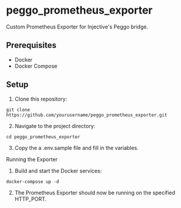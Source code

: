 # peggo_prometheus_exporter
Custom Prometheus Exporter for Injective's Peggo bridge.

## Prerequisites
- Docker
- Docker Compose

## Setup
1. Clone this repository:
```
git clone https://github.com/yourusername/peggo_prometheus_exporter.git
```

2. Navigate to the project directory:
```
cd peggo_prometheus_exporter
```

3. Copy the a .env.sample file and fill in the variables.

Running the Exporter
1. Build and start the Docker services:
```
docker-compose up -d
```
2. The Prometheus Exporter should now be running on the specified HTTP_PORT.
